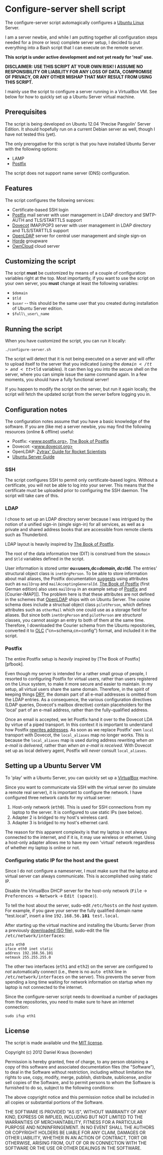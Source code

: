 Configure-server shell script
=============================

The configure-server script automagically configures a [Ubuntu
Linux](http://www.ubuntu.com/business/server/overview) Server.

I am a server newbie, and while I am putting together all 
configuration steps needed for a (more or less) complete server setup, 
I decided to put everything into a Bash script that I can execute on 
the remote server.

__This script is under active development and not yet ready for 'real'
use.__

__DISCLAIMER: USE THIS SCRIPT AT YOUR OWN RISK! I ASSUME NO
RESPONSIBILITY OR LIABILITY FOR ANY LOSS OF DATA, COMPROMISE OF
PRIVACY, OR ANY OTHER MISHAP THAT MAY RESULT FROM USING THIS SCRIPT.__

I mainly use the script to configure a server running in a VirtualBox
VM. See below for how to quickly set up a Ubuntu Server virtual
machine.


Prerequisites
-------------

The script is being developed on Ubuntu 12.04 'Precise Pangolin' Server
Edition. It should hopefully run on a current Debian server as well,
though I have not tested this (yet).

The only prerogative for this script is that you have installed Ubuntu
Server with the following options:

- LAMP
- [Postfix][]

The script does not support name server (DNS) configuration.


Features
--------

The script configures the following services:

- Certificate-based SSH login
- [Postfix][] mail server with user management in LDAP directory and
  SMTP-AUTH and TLS/STARTTLS support
- [Dovecot][] IMAP/POP3 server with user management in LDAP directory
  and TLS/STARTTLS support
- [OpenLDAP][] server for central user management and single sign-on
- [Horde][] groupware
- [OwnCloud][] cloud server


Customizing the script
----------------------

The script __must__ be customized by means of a couple of
configuration variables right at the top. Most importantly, if you
want to use the script on your own server, you __must__ change at
least the following variables:

- `$domain`
- `$tld`
- `$user` -- this should be the same user that you created during
  installation of Ubuntu Server edition.
- `$full\_user\_name`


Running the script
------------------

When you have customized the script, you can run it locally:

	./configure-server.sh

The script will detect that it is not being executed on a server and
will offer to upload itself to the server that you indicated (using
the <tt>$domain</tt> and <tt>$tld</tt> variables). It can then log you
into the secure shell on the server, where you can simple issue the
same command again. In a few moments, you should have a fully
functional server!

If you happen to modify the script on the server, but run it again
locally, the script will fetch the updated script from the server
before logging you in.


Configuration notes
-------------------

The configuration notes assume that you have a basic knowledge of the
software. If you are (like me) a server newbie, you may find the
following resources (online & offline) useful:

- Postfix:  <www.postfix.org>, [The Book of Postfix][pf-book]
- Dovecot:  <www.dovecot.org>
- OpenLDAP: [Zytrax' Guide for Rocket Scientists][zytrax]
- [Ubuntu Server Guide][guide]


### SSH ###

The script configures SSH to permit only certificate-based logins.
Without a certificate, you will not be able to log into your server.
This means that the certificate must be uploaded prior to configuring
the SSH daemon. The script will take care of this.


### LDAP ###

I chose to set up an LDAP directory server because I was intrigued by
the notion of a unified sign-in (single sign-in) for all services, as
well as a private and shared address books that are accessible from
remote clients such as Thunderbird.

LDAP layout is heavily inspired by [The Book of Postfix][pf-book].

The root of the data information tree (DIT) is construed from the
`$domain` and `$tld` variables defined in the script.

User information is stored unter __ou=users,dc=$domain,dc=$tld__. The
entries' structural object class is `inetOrgPerson`. To be able to
store information about mail aliases, the Postfix documentation
[suggests][pf-ldap] using attributes such as `mailDrop` and
`mailAcceptingGeneralId`. [The Book of Postfix][pf-book] (first German
edition) also uses `mailDrop` in an example setup of [Postfix][] and
[Courier-IMAP][]. The problem here is that these attributes are not
defined in the schemes that [OpenLDAP][] ships with on Ubuntu Server.
The _cosine_ schema does include a structual object class
`pilotPerson`, which defines attributes such as `otherMail` which one
could use as a storage field for aliases. But since both
`inetOrgPerson` and `pilotPerson` are _structural_ classes, you cannot
assign an entry to both of them at the same time. Therefore, I
downloaded the Courier schema from the Ubuntu repositories, converted
it to [OLC][zytrax-olc] ("cn=schema,cn=config") format, and included
it in the script.


### Postfix ###

The entire Postfix setup is _heavily_ inspired by [The Book of
Postfix][pfbook].

Even though my server is intended for a rather small group of people,
I resorted to configuring Postfix for virtual users, rather than users
registered on the Linux system, to make it more secure and easier to
maintain. In my setup, all virtual users share the same domain.
Therefore, in the spirit of keeping things [DRY][], the domain part of
all e-mail addresses is omitted from the LDAP entries. As a
consequence, the various configuration directives (LDAP queries,
Dovecot's mailbox directive) contain placeholders for the 'local' part
of an e-mail address, rather than the fully-qualified address.

Once an email is accepted, we let Postfix hand it over to the Dovecot
LDA by virtue of a piped transport. In this context it is important to
understand how Postfix [rewrites addresses][pf-addr]. As soon as
we replace Postfix' own `local` transport with Dovecot, the
`local_aliases` map no longer works. This is because the
`local_aliases` map is used during address rewriting *when an e-mail
is delivered*, rather than *when an e-mail is received*. With Dovecot
set up as local delivery agent, Postfix will *never* consult
`local_aliases`. 


[postfix]:    http://www.postfix.org
[pf-book]:    http://www.postfix-book.com
[pf-addr]:    http://www.postfix.org/ADDRESS_REWRITING_README.html
[pf-ldap]:    http://www.postfix.org/LDAP_README.html#example_virtual
[dovecot]:    http://www.dovecot.org
[courier]:    http://www.courier-mta.org/imap
[horde]:      http://www.horde.org
[openldap]:   http://www.openldap.org
[owncloud]:   http://www.owncloud.org
[zytrax]:     http://zytrax.com/books/ldap
[zytrax-olc]: http://www.zytrax.com/books/ldap/ch6/slapd-config.html#use-schemas
				"OLC: OnLine Configuration, a feature of newer
				OpenLDAP versions"
[guide]:      https://help.ubuntu.com/12.04/serverguide/index.html
[dry]:        http://en.wikipedia.org/wiki/Don't_repeat_yourself


Setting up a Ubuntu Server VM
-----------------------------

To 'play' with a Ubuntu Server, you can quickly set up a
[VirtualBox](http://www.virtualbox.org) machine.

Since you want to communicate via SSH with the virtual server (to
simulate a remote real server), it is important to configure the
network. I have configured three network cards for my virtual server:

1. Host-only network (<tt>eth0</tt>). This is used for SSH connections
   from my laptop to the server. It is configured to use static IPs
   (see below).
2. Adapter 2 is bridged to my host's wireless card.
3. Adapter 3 is bridged to my host's ethernet card.

The reason for this apparent complexity is that my laptop is not
always connected to the internet, and if it is, it may use wireless or
ethernet. Using a host-only adapter allows me to have my own 'virtual'
network regardless of whether my laptop is online or not.
   

### Configuring static IP for the host and the guest ###
   
Since I do not configure a nameserver, I must make sure that the
laptop and virtual server can always communicate. This is accomplished
using static IP.

Disable the VirtualBox DHCP server for the host-only network
(<tt>File</tt> &rarr; <tt>Preferences</tt> &rarr; <tt>Network</tt>
&rarr; <tt>Edit (space)</tt>).

To tell the host about the server, sudo-edit <tt>/etc/hosts</tt> _on
the host system_. For example, if you gave your server the fully
qualified domain name "test.local", insert a line
<tt>192.168.56.__101__ test.local</tt>.

After starting up the virtual machine and installing the Ubuntu Server
(from a previously [downloaded ISO
file](http://www.ubuntu.com/download/server)), sudo-edit the file
<tt>/etc/network/interfaces</tt>:

	auto eth0
	iface eth0 inet static
	address 192.168.56.101
	netmask 255.255.255.0

The other two interfaces (<tt>eth1</tt> and <tt>eth2</tt>) on the
server are configured to *not* automatically connect (i.e., there is
no <tt>auto ethX</tt> line in <tt>/etc/network/interfaces</tt> on the
server). This prevents the server from spending a long time waiting
for network information on startup when my laptop is not connected to
the internet.

Since the configure-server script needs to download a number of
packages from the repositories, you need to make sure to have an
internet connection:

	sudo ifup eth1


License
-------

The script is made available und the [MIT
license](http://opensource.org/licenses/mit-license.php).

Copyright (c) 2012 Daniel Kraus (bovender)

Permission is hereby granted, free of charge, to any person obtaining
a copy of this software and associated documentation files (the
"Software"), to deal in the Software without restriction, including
without limitation the rights to use, copy, modify, merge, publish,
distribute, sublicense, and/or sell copies of the Software, and to
permit persons to whom the Software is furnished to do so, subject to
the following conditions:

The above copyright notice and this permission notice shall be
included in all copies or substantial portions of the Software.

THE SOFTWARE IS PROVIDED "AS IS", WITHOUT WARRANTY OF ANY KIND,
EXPRESS OR IMPLIED, INCLUDING BUT NOT LIMITED TO THE WARRANTIES OF
MERCHANTABILITY, FITNESS FOR A PARTICULAR PURPOSE AND NONINFRINGEMENT.
IN NO EVENT SHALL THE AUTHORS OR COPYRIGHT HOLDERS BE LIABLE FOR ANY
CLAIM, DAMAGES OR OTHER LIABILITY, WHETHER IN AN ACTION OF CONTRACT,
TORT OR OTHERWISE, ARISING FROM, OUT OF OR IN CONNECTION WITH THE
SOFTWARE OR THE USE OR OTHER DEALINGS IN THE SOFTWARE.


<!-- vim:set tw=70 fo=tcroqn : -->

